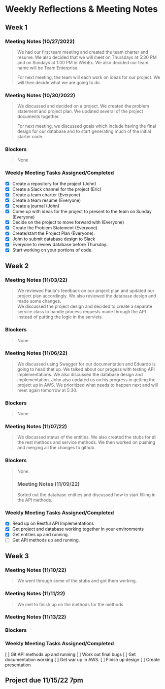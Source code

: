 # Weekly Reflections & Meeting Notes

## Week 1
### Meeting Notes (10/27/2022)
> We had our first team meeting and created the team charter and resume. We also decided that we will meet on Thursdays at 5:30 PM and on Sundays at 1:00 PM in WebEx. 
> We also decided our team name will be Team Enterprise.
> 
> For next meeting, the team will each work on ideas for our project.  We will then decide what we are going to do.
### Meeting Notes (10/30/2022)
> We discussed and decided on a project.  We created the problem statement and project plan. We updated several of the project documents together.
> 
> For next meeting, we discussed goals which include having the final design for our database and to start generating much of the initial starter code.
### Blockers
>  None
### Weekly Meeting Tasks Assigned/Completed
- [x] Create a repository for the project (John)
- [x] Create a Slack channel for the project (Eric)
- [x] Create a team charter (Everyone)
- [x] Create a team resume (Everyone)
- [x] Create a journal (John)
- [x] Come up with ideas for the project to present to the team on Sunday (Everyone)
- [x] Decide on the project to move forward with (Everyone)
- [x] Create the Problem Statement (Everyone)
- [x] Create/start the Project Plan (Everyone).
- [x] John to submit database design to Slack
- [x] Everyone to review database before Thursday.
- [x] Start working on your portions of code. 

## Week 2
### Meeting Notes (11/03/22)
> We reviewed Paula's feedback on our project plan and updated our project plan accordingly. We also reviewed the database design and made some changes.  
> We discussed the project design and decided to create a separate service class to handle process requests made through the API instead of putting the logic in the servlets.
### Blockers
> None. 
### Meeting Notes (11/06/22)
> We discussed using Swagger for our documentation and Eduardo is going to head that up.  We
> talked about our progess with testing API implementations.  We also discussed the
> database design and implementation.  John also updated us on his progress in getting the 
> project up in AWS.  We prioritized what needs to happen next and will meet again tomorrow
> at 5:30.
### Blockers
> None.
### Meeting Notes (11/07/22)
> We discussed status of the entities.  We also created the stubs for all the rest methods
> and service methods.  We then worked on pushing and merging all the changes to github.
### Blockers
> None.
>### Meeting Notes (11/09/22)
> Sorted out the database entities and discussed how to start filling in the API methods.
### Weekly Meeting Tasks Assigned/Completed
- [x] Read up on Restful API Implementations
- [x] Get project and database working together in your environments
- [x] Get entities up and running.
- [ ] Get API methods up and running.

## Week 3
### Meeting Notes (11/10/22)
> We went through some of the stubs and got them working.
### Meeting Notes (11/11/22)
> We met to finish up on the methods for the methods.
### Meeting Notes (11/13/22)
>
### Blockers
>
### Weekly Meeting Tasks Assigned/Completed
[ ] Git API methods up and running
[ ] Work out final bugs
[ ] Get documentation working
[ ] Get war up in AWS.
[ ] Finish up design
[ ] Create presentation

## Project due 11/15/22 7pm
